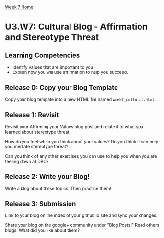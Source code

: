 [Week 7 Home](./)

# U3.W7: Cultural Blog - Affirmation and Stereotype Threat

## Learning Competencies
- Identify values that are important to you
- Explain how you will use affirmation to help you succeed. 

## Release 0: Copy your Blog Template
Copy your blog tempate into a new HTML file named `week7_cultural.html`. 

## Release 1: Revisit
Revisit your Affirming your Values blog post and relate it to what you learned about stereotype threat. 

How do you feel when you think about your values? Do you think it can help you mediate stereotype threat? 

Can you think of any other exercises you can use to help you when you are feeling down at DBC? 

## Release 2: Write your Blog!
Write a blog about these topics. Then practice them!

## Release 3: Submission
Link to your blog on the index of your github.io site and sync your changes. 

Share your blog on the google+ community under "Blog Posts!" Read others blogs. What did you like about them? 


